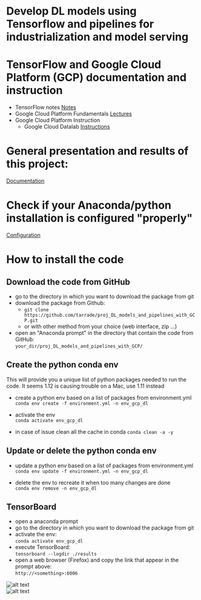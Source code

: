 # Develop DL models using Tensorflow and pipelines for industrialization and model serving

# TensorFlow and Google Cloud Platform (GCP) documentation and instruction
- TensorFlow notes
  [Notes](doc/notes_h.md)
- Google Cloud Platform Fundamentals
  [Lectures](doc/gcp_fundamentals_lectures.md)
- Google Cloud Platform Instruction
  - Google Cloud Datalab
    [Instructions](doc/gcp_datalab.md)
  
# General presentation and results of this project:
[Documentation](doc/DOC.md)


# Check if your Anaconda/python installation is configured "properly"
[Configuration](doc/SETUP.md)

# How to install the code

## Download the code from GitHub
- go to the directory in which you want to download the package from git  
- download the package from Github:   
  - ```git clone https://github.com/tarrade/proj_DL_models_and_pipelines_with_GCP.git```
  - or with other method from your choice (web interface, zip ...)   
- open an "Anaconda prompt" in the directory that contain the code from GitHub:   
  ```your_dir/proj_DL_models_and_pipelines_with_GCP/```

## Create the python conda env  
This will provide you a unique list of python packages needed to run the code.
It seems 1.12 is causing trouble on  a Mac, use 1.11 instead

- create a python env based on a list of packages from environment.yml    
  ```conda env create -f environment.yml -n env_gcp_dl```
  
 - activate the env  
  ```conda activate env_gcp_dl```
  
 - in case of issue clean all the cache in conda
   ```conda clean -a -y```

## Update or delete the python conda env 
- update a python env based on a list of packages from environment.yml  
  ```conda env update -f environment.yml -n env_gcp_dl```

- delete the env to recreate it when too many changes are done  
  ```conda env remove -n env_gcp_dl```

## TensorBoard
- open a anaconda prompt
- go to the directory in which you want to download the package from git  
- activate the env:   
  ```conda activate env_gcp_dl```
- execute TensorBoard:   
  ```tensorboard --logdir ./results```
- open a web browser (Firefox) and copy the link that appear in the prompt above:    
  ```http://<something>:6006```
 
  
 ![alt text](./doc/img/plot1.PNG)  
 ![alt text](./doc/img/plot2.PNG)